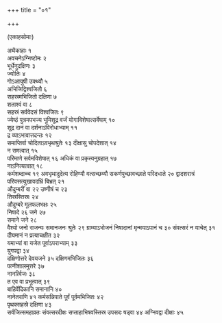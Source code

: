 +++
title = "०१"

+++

(एकाहसोमाः)

अथैकाहाः १  
अवचनेऽग्निष्टोमः २  
भूर्धेनुदक्षिणः ३  
ज्योतिः ४  
गोऽआयुषी
उक्थ्यौ ५  
अभिजिद्विश्वजितौ ६  
सहस्रमभिजितो दक्षिणा ७  
शताश्वं
वा ८  
सहस्रं सर्ववेदसं विश्वजितः ९  
ज्येष्ठं पुत्रमपभज्य भूमिशूद्र वर्जं
योगाविशेषात्सर्वेषाम् १०  
शूद्र दानं वा दर्शनाऽविरोधाभ्याम् ११  
द्र
व्याऽभावात्तदन्तः १२  
समाप्तिर्वा चोदिताऽवभृथश्रुतेः १३
दीक्षासु चोपदेशात् १४  
न समत्वात् १५  
परिमाणे सर्वमविशेषात् १६
अधिकं वा प्रकृत्यनुग्रहात् १७  
नाऽनित्यत्वात् १८  
कर्मशब्दाच्च १९
अवभृथादुदेत्य रोहिण्यौ वत्सच्छव्यौ सकर्णपुच्छावच्छाते परिदधाते २०
द्वादशरात्रं परिवसत्युखावदभ्रिं बिभ्रत् २१  
औदुम्बरीं वा २२
उष्णीषं च २३  
तिस्रस्तिस्रः २४  
औदुम्बरे मूलफलभक्षः २५  
निषादे २६
जने २७  
समाने जने २८  
वैश्यो जनो राजन्यः समानजनः श्रुतेः २९
ग्राम्याऽभोजनं निषादानां मृन्मयाऽपानं च ३०
संवत्सरं न याचेत् ३१  
दीयमानं न प्रत्याचक्षीत ३२  
यमाभ्यां
वा यजेत पूर्वाऽपराभ्याम् ३३  
युगपद्वा ३४  
दक्षिणोत्तरे देवयजने ३५
दक्षिणमभिजितः ३६  
पत्नीशालमुत्तरे ३७  
नानर्त्विजः ३८  
त
एव वा प्रभूत्वात् ३९  
बाहिर्वेदिकानि समानानि ४०  
नानेतराणि ४१
कर्मसन्निपाते पूर्वं पूर्वमभिजितः ४२  
पृथक्सहस्रे
दक्षिणा ४३  
सर्वजित्समहाव्रतः संवत्सरदीक्षः
सप्ताहाभिषवस्तिस्र उपसदः षड्वा ४४
अग्निवद्वा दीक्षाः ४५  
